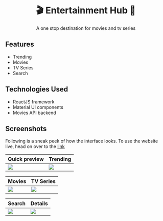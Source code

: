 
<h1 align="center">
  <a>🎬 Entertainment Hub 🎥 </a>
</h1>

<p align="center">
A one stop destination for movies and tv series 
</p>

<h2>Features</h2> 
 <ul>
  <li>
   Trending
  </li>
  <li>
    Movies 
  </li>
  <li>
   TV Series
  </li>
  <li>
   Search
  </li>
  </ul>
  
<h2>Technologies Used</h2> 
 <ul>
  <li>
    ReactJS framework
  </li>
  <li>
    Material UI components
  </li>
  <li>
   Movies API backend
  </li>
  </ul>
  
<h2>  Screenshots </h2>

Following is a sneak peek of how the interface looks. To use the website live, head on over to the [link](https://entertainment-hub.netlify.app/)

| Quick preview                                     | Trending                                     |
| ------------------------------------ | -------------------------------------- | 
|![](https://github.com/khalatevarun/entertainment-hub/blob/main/Screenshots/recording.gif) | ![](https://github.com/khalatevarun/entertainment-hub/blob/main/Screenshots/trending.jpeg) |

| Movies                                              | TV Series                                        |                        
| ------------------------------------ | ------------------------------------- | 
| ![](https://github.com/khalatevarun/entertainment-hub/blob/main/Screenshots/movies.jpeg) | ![](https://github.com/khalatevarun/entertainment-hub/blob/main/Screenshots/tvseries.jpeg) |

| Search                                                | Details                                    |
|------------------------------------- | -------------------------------- | 
| ![](https://github.com/khalatevarun/entertainment-hub/blob/main/Screenshots/search.jpeg) | ![]( https://github.com/khalatevarun/entertainment-hub/blob/main/Screenshots/Details.jpg) |












